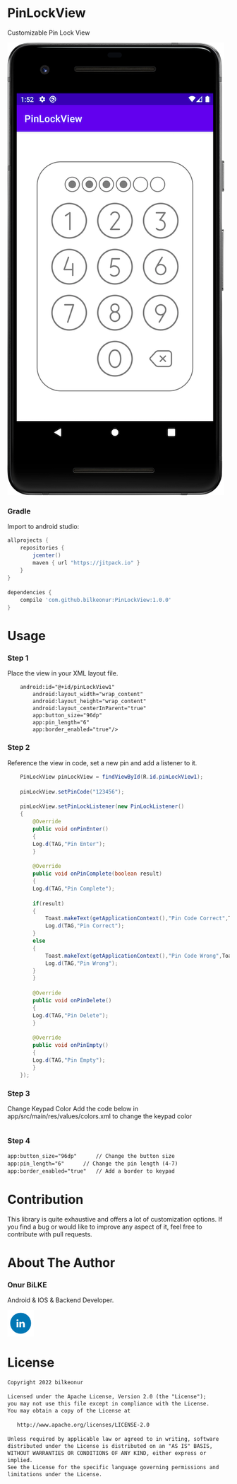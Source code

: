 # PinLockView
Customizable Pin Lock View

![PinLockView](https://github.com/bilkeonur/PinLockView/blob/master/screens/screen.png)

### Gradle

Import to android studio:
```groovy
allprojects {
    repositories {
        jcenter()
        maven { url "https://jitpack.io" }
    }
}

dependencies {
	compile 'com.github.bilkeonur:PinLockView:1.0.0'
}
```

# Usage

### Step 1

Place the view in your XML layout file.

```<com.ob.pinlockviewapp.PinLockView
   	android:id="@+id/pinLockView1"
     	android:layout_width="wrap_content"
        android:layout_height="wrap_content"
        android:layout_centerInParent="true"
        app:button_size="96dp"
        app:pin_length="6"
        app:border_enabled="true"/>
```

### Step 2

Reference the view in code, set a new pin and add a listener to it.

```java
    PinLockView pinLockView = findViewById(R.id.pinLockView1);
    
    pinLockView.setPinCode("123456");
    
    pinLockView.setPinLockListener(new PinLockListener()
    {
        @Override
        public void onPinEnter()
        {
	    Log.d(TAG,"Pin Enter");
        }

        @Override
        public void onPinComplete(boolean result)
        {
	    Log.d(TAG,"Pin Complete");

	    if(result)
	    {
	        Toast.makeText(getApplicationContext(),"Pin Code Correct",Toast.LENGTH_SHORT).show();
	        Log.d(TAG,"Pin Correct");
	    }
	    else
	    {
	        Toast.makeText(getApplicationContext(),"Pin Code Wrong",Toast.LENGTH_SHORT).show();
	        Log.d(TAG,"Pin Wrong");
	    }
        }

        @Override
        public void onPinDelete()
        {
	    Log.d(TAG,"Pin Delete");
        }

        @Override
        public void onPinEmpty()
        {
	    Log.d(TAG,"Pin Empty");
        }
    });
  ```
### Step 3

Change Keypad Color
Add the code below in app/src/main/res/values/colors.xml to change the keypad color 

```<color name="pin_lock_view_color">#7A7A7A</color>
```

### Step 4

```xml
app:button_size="96dp"		// Change the button size
app:pin_length="6"		// Change the pin length (4-7)
app:border_enabled="true"	// Add a border to keypad
```
# Contribution

This library is quite exhaustive and offers a lot of customization options. If you find a bug or would like to improve any aspect of it, feel free to contribute with pull requests.

# About The Author

### Onur BiLKE

Android & IOS & Backend Developer.

<a href="https://www.linkedin.com/in/onur-bilke-55b04275/"><img src="https://github.com/aritraroy/social-icons/blob/master/linkedin-icon.png?raw=true" width="60"></a>

# License

```
Copyright 2022 bilkeonur

Licensed under the Apache License, Version 2.0 (the "License");
you may not use this file except in compliance with the License.
You may obtain a copy of the License at

   http://www.apache.org/licenses/LICENSE-2.0

Unless required by applicable law or agreed to in writing, software
distributed under the License is distributed on an "AS IS" BASIS,
WITHOUT WARRANTIES OR CONDITIONS OF ANY KIND, either express or implied.
See the License for the specific language governing permissions and
limitations under the License.
```

